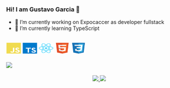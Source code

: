### Hi! I am Gustavo Garcia 👋

- 🔭 I’m currently working on Expocaccer as developer fullstack
- 🌱 I’m currently learning TypeScript

<div style="display: inline_block"><br>
  <img align="center" alt="Rafa-Js" height="30" width="40" src="https://raw.githubusercontent.com/devicons/devicon/master/icons/javascript/javascript-plain.svg">
  <img align="center" alt="Rafa-Ts" height="30" width="40" src="https://raw.githubusercontent.com/devicons/devicon/master/icons/typescript/typescript-plain.svg">
  <img align="center" alt="Rafa-React" height="30" width="40" src="https://raw.githubusercontent.com/devicons/devicon/master/icons/react/react-original.svg">
  <img align="center" alt="Rafa-HTML" height="30" width="40" src="https://raw.githubusercontent.com/devicons/devicon/master/icons/html5/html5-original.svg">
  <img align="center" alt="Rafa-CSS" height="30" width="40" src="https://raw.githubusercontent.com/devicons/devicon/master/icons/css3/css3-original.svg">
</div>

  ###
<div> 
  <a href="https://www.linkedin.com/in/gustavogarciadev" target="_blank"><img src="https://img.shields.io/badge/-LinkedIn-%230077B5?style=for-the-badge&logo=linkedin&logoColor=white" target="_blank"></a>
</div>
 <br/>
<div align="center">
  <a href="https://github.com/GustavoGarcia1">
    <img height="180em" src="https://github-readme-stats.vercel.app/api?username=GustavoGarcia1&show_icons=true&theme=dracula&include_all_commits=true&count_private=true"    />
  <img height="180em" src="https://github-readme-stats.vercel.app/api/top-langs/?username=GustavoGarcia1&layout=compact&langs_count=7&theme=dracula"/>
</div>
